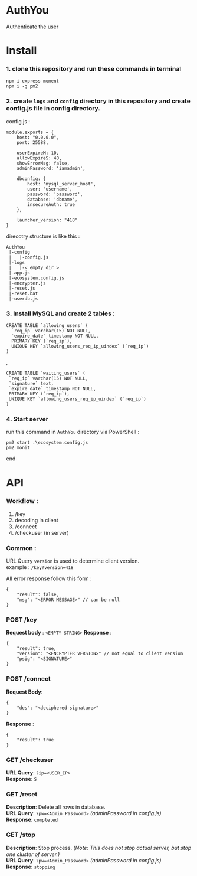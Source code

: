 # AuthYou
Authenticate the user

# Install
### 1. clone this repository and run these commands in terminal

    npm i express moment
    npm i -g pm2
    
### 2. create `logs` and `config` directory in this repository and create config.js file in config directory.  

config.js : 


    module.exports = {
        host: "0.0.0.0",
        port: 25588,
        
        userExpireM: 10,
        allowExpireS: 40,
        showErrorMsg: false,
        adminPassword: 'iamadmin',
        
        dbconfig: {
            host: 'mysql_server_host',
            user: 'username',
            password: 'password',
            database: 'dbname',
            insecureAuth: true
        },

        launcher_version: "418"
    }
    
direcotry structure is like this : 

    AuthYou
     |-config
     |   |-config.js
     |-logs
     |   |-< empty dir >
     |-app.js
     |-ecosystem.config.js
     |-encrypter.js
     |-reset.js
     |-reset.bat
     |-userdb.js
     
### 3. Install MySQL and create 2 tables :   
 
    CREATE TABLE `allowing_users` (
      `req_ip` varchar(15) NOT NULL,
      `expire_date` timestamp NOT NULL,
      PRIMARY KEY (`req_ip`),
      UNIQUE KEY `allowing_users_req_ip_uindex` (`req_ip`)
    )

,

    CREATE TABLE `waiting_users` (
     `req_ip` varchar(15) NOT NULL,
     `signature` text,
     `expire_date` timestamp NOT NULL,
     PRIMARY KEY (`req_ip`),
     UNIQUE KEY `allowing_users_req_ip_uindex` (`req_ip`)
    )
    
### 4. Start server

run this command in `AuthYou` directory via PowerShell : 

    pm2 start .\ecosystem.config.js
    pm2 monit
    
end


# API

### Workflow :
1. /key
2. decoding in client
3. /connect
4. /checkuser (in server)

### Common : 
URL Query `version` is used to determine client version.  
example : `/key?version=418`

All error response follow this form : 

    {
        "result": false,
        "msg": "<ERROR MESSAGE>" // can be null
    }

### POST /key
**Request body** : `<EMPTY STRING>`
**Response** : 

    {
        "result": true,
        "version": "<ENCRYPTER VERSION>" // not equal to client version
        "psig": "<SIGNATURE>"
    }
    
 ### POST /connect
 **Request Body**: 
 
    {
        "des": "<deciphered signature>"
    }
    
**Response** :

    {
        "result": true
    }
    
### GET /checkuser
**URL Query**: `?ip=<USER_IP>`  
**Response**: `S`

### GET /reset
**Description**: Delete all rows in database.  
**URL Query**: `?pw=<Admin_Password>` *(adminPassword in config.js)*  
**Response**: `completed`  

### GET /stop
**Description**: Stop process. *(Note: This does not stop actual server, but stop one cluster of server.)*  
**URL Query**: `?pw=<Admin_Password>` *(adminPassword in config.js)*  
**Response**: `stopping`

